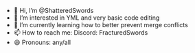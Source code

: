 - 👋 Hi, I’m @ShatteredSwords
- 👀 I’m interested in YML and very basic code editing
- 🌱 I’m currently learning how to better prevent merge conflicts
- 📫 How to reach me: Discord: FracturedSwords
- 😄 Pronouns: any/all

<!---
ShatteredSwords/ShatteredSwords is a ✨ special ✨ repository because its `README.md` (this file) appears on your GitHub profile.
You can click the Preview link to take a look at your changes.
--->
